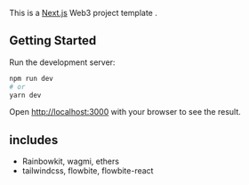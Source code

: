 This is a [Next.js](https://nextjs.org/) Web3 project template .

## Getting Started

Run the development server:

```bash
npm run dev
# or
yarn dev
```

Open [http://localhost:3000](http://localhost:3000) with your browser to see the result.

## includes

- Rainbowkit, wagmi, ethers
- tailwindcss, flowbite, flowbite-react
